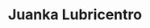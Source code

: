 ---
title: "Juanka Lubricentro"
url: /leandro-n-alem/juanka-lubricentro/
shop: reparación de automóviles
---
